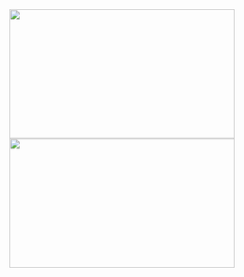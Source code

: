   <img src="https://github.com/user-attachments/assets/e7d04c48-8fde-4f2f-9094-6c597317d458"  width="400" height="230"/>
  <img src="https://github.com/user-attachments/assets/6cf7e789-5524-44ca-b1d2-8c34e8d4a770"  width="400" height="230"/>
